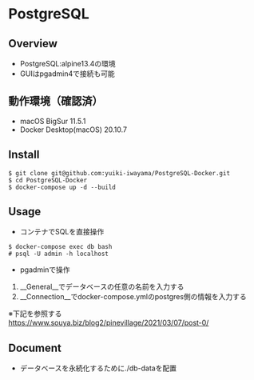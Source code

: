 # PostgreSQL

## Overview
- PostgreSQL:alpine13.4の環境
- GUIはpgadmin4で接続も可能

## 動作環境（確認済）
- macOS BigSur 11.5.1
- Docker Desktop(macOS) 20.10.7

## Install
```
$ git clone git@github.com:yuiki-iwayama/PostgreSQL-Docker.git
$ cd PostgreSQL-Docker
$ docker-compose up -d --build
```

## Usage
- コンテナでSQLを直接操作
```
$ docker-compose exec db bash
# psql -U admin -h localhost
```

- pgadminで操作
1. __General__でデータベースの任意の名前を入力する
2. __Connection__でdocker-compose.ymlのpostgres側の情報を入力する

※下記を参照する\
https://www.souya.biz/blog2/pinevillage/2021/03/07/post-0/

## Document
- データベースを永続化するために./db-dataを配置

